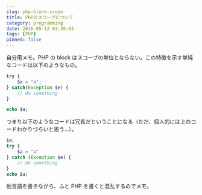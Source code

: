 ```yaml
---
slug: php-block-scope
title: PHPのスコープについて
category: programming
date: 2016-05-12 03:39:03
tags: [PHP]
pinned: false
---
```


自分用メモ。PHP の block はスコープの単位とならない。この特徴を示す単純なコードは以下のようなもの。

```php
try {
    $a = "a";
} catch(Exception $e) {
    // do something
}

echo $a;
```

つまり以下のようなコードは冗長だということになる（ただ、個人的には上のコードわかりづらいと思う...）。

```php
$a;
try {
    $a = "a"
} catch (Exception $e) {
    // do something
}
echo $a;
```

他言語を書きながら、ふと PHP を書くと混乱するのでメモ。
